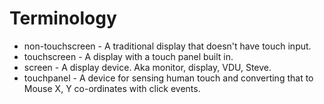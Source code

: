 # Terminology

* non-touchscreen - A traditional display that doesn't have touch input.
* touchscreen - A display with a touch panel built in.
* screen - A display device. Aka monitor, display, VDU, Steve.
* touchpanel - A device for sensing human touch and converting that to Mouse X, Y co-ordinates with click events.
